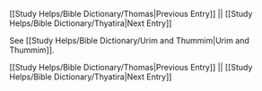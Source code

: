 [[Study Helps/Bible Dictionary/Thomas|Previous Entry]]  ||  [[Study Helps/Bible Dictionary/Thyatira|Next Entry]]

 See [[Study Helps/Bible Dictionary/Urim and Thummim|Urim and Thummim]].

[[Study Helps/Bible Dictionary/Thomas|Previous Entry]]  ||  [[Study Helps/Bible Dictionary/Thyatira|Next Entry]]